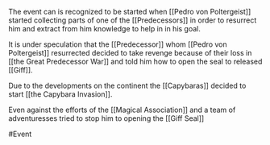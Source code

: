 
The event can is recognized to be started when [[Pedro von Poltergeist]] started collecting parts of one of the [[Predecessors]] in order to resurrect him and extract from him knowledge to help in in his goal.

It is under speculation that the [[Predecessor]] whom [[Pedro von Poltergeist]] resurrected decided to take revenge because of their loss in  [[the Great Predecessor War]] and told him how to open the seal to released [[Giff]].

Due to the developments on the continent the [[Capybaras]] decided to start  [[the Capybara Invasion]].

Even against the efforts of the [[Magical Association]] and a team of adventuresses tried to stop him to opening the [[Giff Seal]]

#Event